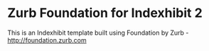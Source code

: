 Zurb Foundation for Indexhibit 2
============================

This is an Indexhibit template built using Foundation by Zurb - http://foundation.zurb.com
